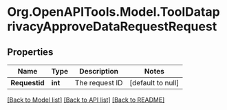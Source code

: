 # Org.OpenAPITools.Model.ToolDataprivacyApproveDataRequestRequest

## Properties

Name | Type | Description | Notes
------------ | ------------- | ------------- | -------------
**Requestid** | **int** | The request ID | [default to null]

[[Back to Model list]](../README.md#documentation-for-models) [[Back to API list]](../README.md#documentation-for-api-endpoints) [[Back to README]](../README.md)

